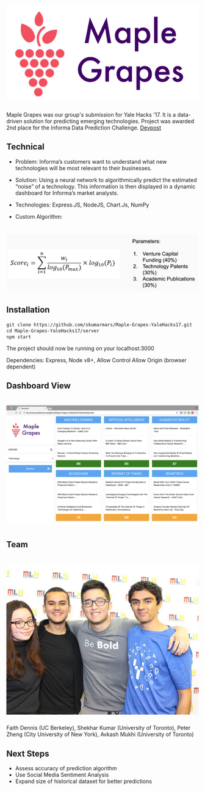 # ![Dispatch](media/logo.png)

Maple Grapes was our group's submission for Yale Hacks '17.  It is a data-driven solution for predicting emerging technologies. Project was awarded 2nd place for the Informa Data Prediction Challenge. [Devpost](https://devpost.com/software/marble-grapes)


## Technical

* Problem: Informa’s customers want to understand what new technologies will be most relevant to their businesses.

* Solution: Using a neural network to algorithmically predict the estimated “noise” of a technology. This information is then displayed in a dynamic dashboard for Informa’s market analysts.

* Technologies: Express.JS, NodeJS, Chart.Js, NumPy

* Custom Algorithm: 

# ![algorithm](media/algo.png)


## Installation

```
git clone https://github.com/skumarmars/Maple-Grapes-YaleHacks17.git
cd Maple-Grapes-YaleHacks17/server
npm start
```

The project should now be running on your localhost:3000

Dependencies: Express, Node v8+, Allow Control Allow Origin (browser dependent)


## Dashboard View

# ![demo](media/dashboard.png)

## Team

# ![team](media/team.jpg)

Faith Dennis (UC Berkeley), Shekhar Kumar (University of Toronto), Peter Zheng (City University of New York), Avkash Mukhi (University of Toronto)

## Next Steps

* Assess accuracy of prediction algorithm
* Use Social Media Sentiment Analysis
* Expand size of historical dataset for better predictions